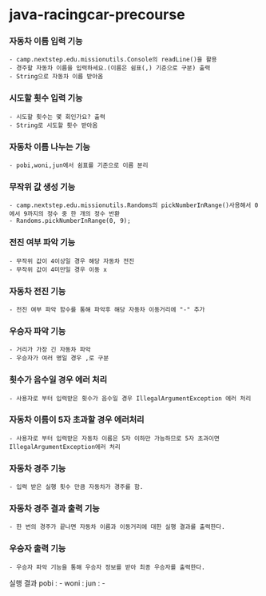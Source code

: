 # java-racingcar-precourse

### 자동차 이름 입력 기능
    - camp.nextstep.edu.missionutils.Console의 readLine()을 활용
    - 경주할 자동차 이름을 입력하세요.(이름은 쉼표(,) 기준으로 구분) 출력
    - String으로 자동차 이름 받아옴

### 시도할 횟수 입력 기능
    - 시도할 횟수는 몇 회인가요? 출력
    - String로 시도할 횟수 받아옴

### 자동차 이름 나누는 기능
    - pobi,woni,jun에서 쉼표를 기준으로 이름 분리

### 무작위 값 생성 기능
    - camp.nextstep.edu.missionutils.Randoms의 pickNumberInRange()사용해서 0에서 9까지의 정수 중 한 개의 정수 반환
    - Randoms.pickNumberInRange(0, 9);

### 전진 여부 파악 기능
    - 무작위 값이 4이상일 경우 해당 자동차 전진
    - 무작위 값이 4미만일 경우 이동 x

### 자동차 전진 기능
    - 전진 여부 파악 함수를 통해 파악후 해당 자동차 이동거리에 "-" 추가

### 우승자 파악 기능
    - 거리가 가장 긴 자동차 파악
    - 우승자가 여러 명일 경우 ,로 구분
    
### 횟수가 음수일 경우 에러 처리
    - 사용자로 부터 입력받은 횟수가 음수일 경우 IllegalArgumentException 에러 처리

### 자동차 이름이 5자 초과할 경우 에러처리
    - 사용자로 부터 입력받은 자동차 이름은 5자 이하만 가능하므로 5자 초과이면 IllegalArgumentException에러 처리

### 자동차 경주 기능
    - 입력 받은 실행 횟수 만큼 자동차가 경주를 함.

### 자동차 경주 결과 출력 기능
    - 한 번의 경주가 끝나면 자동차 이름과 이동거리에 대한 실행 결과를 출력한다.

### 우승자 출력 기능
    - 우승자 파악 기능을 통해 우승자 정보를 받아 최종 우승자를 출력한다.
실행 결과
pobi : -
woni :
jun : -